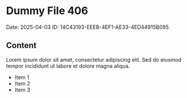 # Dummy File 406

Date: 2025-04-03
ID: 14C43193-EEEB-4EF1-AE33-4ED44915B095

## Content

Lorem ipsum dolor sit amet, consectetur adipiscing elit.
Sed do eiusmod tempor incididunt ut labore et dolore magna aliqua.

* Item 1
* Item 2
* Item 3
